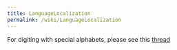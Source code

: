 ```yaml
---
title: LanguageLocalization
permalink: /wiki/LanguageLocalization
---
```


For digiting with special alphabets, please see this [​thread](https://groups.google.com/forum/#!searchin/qubes-users/languge/qubes-users/VcNPlhdgVQM/iF9PqSzayacJ)
